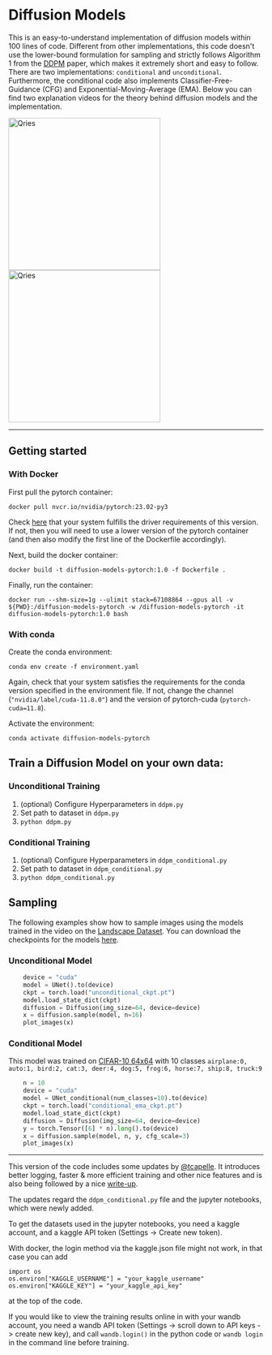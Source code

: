 # Diffusion Models
This is an easy-to-understand implementation of diffusion models within 100 lines of code. Different from other implementations, this code doesn't use the lower-bound formulation for sampling and strictly follows Algorithm 1 from the [DDPM](https://arxiv.org/pdf/2006.11239.pdf) paper, which makes it extremely short and easy to follow. There are two implementations: `conditional` and `unconditional`. Furthermore, the conditional code also implements Classifier-Free-Guidance (CFG) and Exponential-Moving-Average (EMA). Below you can find two explanation videos for the theory behind diffusion models and the implementation.

<a href="https://www.youtube.com/watch?v=HoKDTa5jHvg">
   <img alt="Qries" src="https://user-images.githubusercontent.com/61938694/191407922-f613759e-4bea-4ac9-9135-d053a6312421.jpg"
   width="300">
</a>

<a href="https://www.youtube.com/watch?v=TBCRlnwJtZU">
   <img alt="Qries" src="https://user-images.githubusercontent.com/61938694/191407849-6d0376c7-05b2-43cd-a75c-1280b0e33af1.png"
   width="300">
</a>

<hr>

## Getting started
### With Docker

First pull the pytorch container:
```
docker pull nvcr.io/nvidia/pytorch:23.02-py3
```
Check [here](https://docs.nvidia.com/deeplearning/frameworks/pytorch-release-notes/rel-23-02.html) 
that your system fulfills the driver requirements of this version. If not, 
then you will need to use a lower version of the pytorch container 
(and then also modify the first line of the Dockerfile accordingly).

Next, build the docker container: 
```
docker build -t diffusion-models-pytorch:1.0 -f Dockerfile .
```

Finally, run the container:
```
docker run --shm-size=1g --ulimit stack=67108864 --gpus all -v ${PWD}:/diffusion-models-pytorch -w /diffusion-models-pytorch -it diffusion-models-pytorch:1.0 bash
```

### With conda

Create the conda environment:

```
conda env create -f environment.yaml
```
Again, check that your system satisfies the requirements for the conda version specified in the environment file.
If not, change the channel (`"nvidia/label/cuda-11.8.0"`) and the version of pytorch-cuda (`pytorch-cuda=11.8`).

Activate the environment:

```
conda activate diffusion-models-pytorch
```


## Train a Diffusion Model on your own data:
### Unconditional Training
1. (optional) Configure Hyperparameters in ```ddpm.py```
2. Set path to dataset in ```ddpm.py```
3. ```python ddpm.py```

### Conditional Training
1. (optional) Configure Hyperparameters in ```ddpm_conditional.py```
2. Set path to dataset in ```ddpm_conditional.py```
3. ```python ddpm_conditional.py```

## Sampling
The following examples show how to sample images using the models trained in the video on the [Landscape Dataset](https://www.kaggle.com/datasets/arnaud58/landscape-pictures). You can download the checkpoints for the models [here](https://drive.google.com/drive/folders/1beUSI-edO98i6J9pDR67BKGCfkzUL5DX?usp=sharing).
### Unconditional Model
```python
    device = "cuda"
    model = UNet().to(device)
    ckpt = torch.load("unconditional_ckpt.pt")
    model.load_state_dict(ckpt)
    diffusion = Diffusion(img_size=64, device=device)
    x = diffusion.sample(model, n=16)
    plot_images(x)
```

### Conditional Model
This model was trained on [CIFAR-10 64x64](https://www.kaggle.com/datasets/joaopauloschuler/cifar10-64x64-resized-via-cai-super-resolution) with 10 classes ```airplane:0, auto:1, bird:2, cat:3, deer:4, dog:5, frog:6, horse:7, ship:8, truck:9```
```python
    n = 10
    device = "cuda"
    model = UNet_conditional(num_classes=10).to(device)
    ckpt = torch.load("conditional_ema_ckpt.pt")
    model.load_state_dict(ckpt)
    diffusion = Diffusion(img_size=64, device=device)
    y = torch.Tensor([6] * n).long().to(device)
    x = diffusion.sample(model, n, y, cfg_scale=3)
    plot_images(x)
```
<hr>

This version of the code includes some updates by 
[@tcapelle](https://github.com/tcapelle). It introduces better logging, 
faster & more efficient training and other nice features and is also 
being followed by a nice [write-up](https://wandb.ai/capecape/train_sd/reports/Training-a-Conditional-Diffusion-model-from-scratch--VmlldzoyODMxNjE3).

The updates regard the `ddpm_conditional.py` file and the jupyter notebooks, which were newly added.

To get the datasets used in the jupyter notebooks, you need a kaggle account,
and a kaggle API token (Settings -> Create new token).

With docker, the login method via the kaggle.json file might not work, in that
case you can add
```
import os
os.environ["KAGGLE_USERNAME"] = "your_kaggle_username"
os.environ["KAGGLE_KEY"] = "your_kaggle_api_key"
```
at the top of the code.

If you would like to view the training results online in with your wandb account,
you need a wandb API token (Settings -> scroll down to API keys -> create new key),
and call `wandb.login()` in the python code or `wandb login` in the command line 
before training.